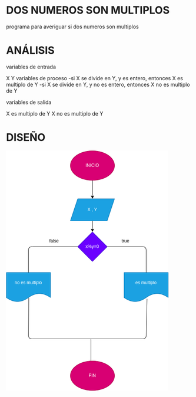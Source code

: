 # DOS NUMEROS SON MULTIPLOS
programa para averiguar si dos numeros son multiplos

# ANÁLISIS
variables de entrada

X Y variables de proceso -si X se divide en Y, y es entero, entonces X es multiplo de Y -si X se divide en Y, y no es entero, entonces X no es multiplo de Y

variables de salida

X es multiplo de Y X no es multiplo de Y

# DISEÑO
![diagrama de flujo](diagrama.png "diagrama de flujo")